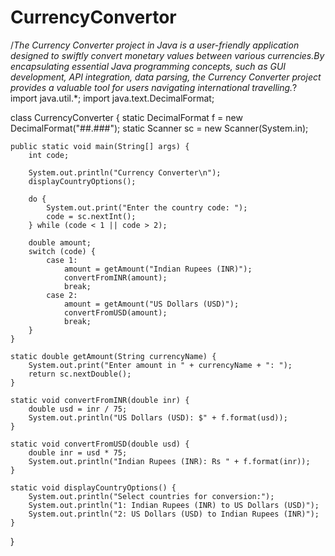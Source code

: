 # CurrencyConvertor
/*The Currency Converter project in Java is a user-friendly application designed to swiftly convert monetary values between various currencies.By encapsulating essential Java programming concepts, such as GUI development, API integration, data parsing, the Currency Converter project provides a valuable tool for users navigating  international travelling.*?
import java.util.*;
import java.text.DecimalFormat;

class CurrencyConverter {
    static DecimalFormat f = new DecimalFormat("##.###");
    static Scanner sc = new Scanner(System.in);

    public static void main(String[] args) {
        int code;

        System.out.println("Currency Converter\n");
        displayCountryOptions();

        do {
            System.out.print("Enter the country code: ");
            code = sc.nextInt();
        } while (code < 1 || code > 2);

        double amount;
        switch (code) {
            case 1:
                amount = getAmount("Indian Rupees (INR)");
                convertFromINR(amount);
                break;
            case 2:
                amount = getAmount("US Dollars (USD)");
                convertFromUSD(amount);
                break;
        }
    }

    static double getAmount(String currencyName) {
        System.out.print("Enter amount in " + currencyName + ": ");
        return sc.nextDouble();
    }

    static void convertFromINR(double inr) {
        double usd = inr / 75;
        System.out.println("US Dollars (USD): $" + f.format(usd));
    }

    static void convertFromUSD(double usd) {
        double inr = usd * 75;
        System.out.println("Indian Rupees (INR): Rs " + f.format(inr));
    }

    static void displayCountryOptions() {
        System.out.println("Select countries for conversion:");
        System.out.println("1: Indian Rupees (INR) to US Dollars (USD)");
        System.out.println("2: US Dollars (USD) to Indian Rupees (INR)");
    }
}

